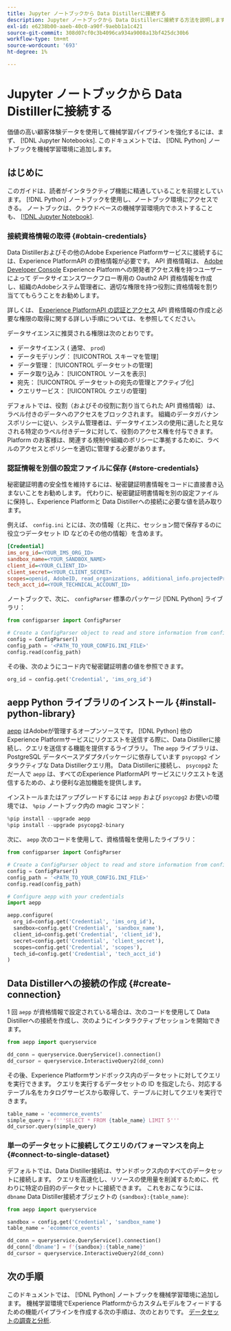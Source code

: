```yaml
---
title: Jupyter ノートブックから Data Distillerに接続する
description: Jupyter ノートブックから Data Distillerに接続する方法を説明します。
exl-id: e6238b00-aaeb-40c0-a90f-9aebb1a1c421
source-git-commit: 308d07cf0c3b4096ca934a9008a13bf425dc30b6
workflow-type: tm+mt
source-wordcount: '693'
ht-degree: 1%

---
```


# Jupyter ノートブックから Data Distillerに接続する

価値の高い顧客体験データを使用して機械学習パイプラインを強化するには、まず、 [!DNL Jupyter Notebooks]. このドキュメントでは、 [!DNL Python] ノートブックを機械学習環境に追加します。

## はじめに

このガイドは、読者がインタラクティブ機能に精通していることを前提としています。 [!DNL Python] ノートブックを使用し、ノートブック環境にアクセスできる。 ノートブックは、クラウドベースの機械学習環境内でホストすることも、 [[!DNL Jupyter Notebook]](https://jupyter.org/).

### 接続資格情報の取得 {#obtain-credentials}

Data Distillerおよびその他のAdobe Experience Platformサービスに接続するには、Experience PlatformAPI の資格情報が必要です。 API 資格情報は、  [Adobe Developer Console](https://developer.adobe.com/console/home) Experience Platformへの開発者アクセス権を持つユーザーによって データサイエンスワークフロー専用の Oauth2 API 資格情報を作成し、組織のAdobeシステム管理者に、適切な権限を持つ役割に資格情報を割り当ててもらうことをお勧めします。

詳しくは、 [Experience PlatformAPI の認証とアクセス](../../../landing/api-authentication.md) API 資格情報の作成と必要な権限の取得に関する詳しい手順については、を参照してください。

データサイエンスに推奨される権限は次のとおりです。

- データサイエンス ( 通常、 `prod`)
- データモデリング： [!UICONTROL スキーマを管理]
- データ管理： [!UICONTROL データセットの管理]
- データ取り込み： [!UICONTROL ソースを表示]
- 宛先： [!UICONTROL データセットの宛先の管理とアクティブ化]
- クエリサービス： [!UICONTROL クエリの管理]

デフォルトでは、役割（およびその役割に割り当てられた API 資格情報）は、ラベル付きのデータへのアクセスをブロックされます。 組織のデータガバナンスポリシーに従い、システム管理者は、データサイエンスの使用に適したと見なされる特定のラベル付きデータに対して、役割のアクセス権を付与できます。 Platform のお客様は、関連する規制や組織のポリシーに準拠するために、ラベルのアクセスとポリシーを適切に管理する必要があります。

### 認証情報を別個の設定ファイルに保存 {#store-credentials}

秘密鍵証明書の安全性を維持するには、秘密鍵証明書情報をコードに直接書き込まないことをお勧めします。 代わりに、秘密鍵証明書情報を別の設定ファイルに保持し、Experience Platformと Data Distillerへの接続に必要な値を読み取ります。

例えば、 `config.ini` とには、次の情報（と共に、セッション間で保存するのに役立つデータセット ID などのその他の情報）を含めます。

```ini
[Credential]
ims_org_id=<YOUR_IMS_ORG_ID>
sandbox_name=<YOUR_SANDBOX_NAME>
client_id=<YOUR_CLIENT_ID>
client_secret=<YOUR_CLIENT_SECRET>
scopes=openid, AdobeID, read_organizations, additional_info.projectedProductContext, session
tech_acct_id=<YOUR_TECHNICAL_ACCOUNT_ID>
```

ノートブックで、次に、 `configParser` 標準のパッケージ [!DNL Python] ライブラリ：

```python
from configparser import ConfigParser

# Create a ConfigParser object to read and store information from config.ini
config = ConfigParser()
config_path = '<PATH_TO_YOUR_CONFIG.INI_FILE>'
config.read(config_path)
```

その後、次のようにコード内で秘密鍵証明書の値を参照できます。

```python
org_id = config.get('Credential', 'ims_org_id')
```

## aepp Python ライブラリのインストール {#install-python-library}

[aepp](https://github.com/adobe/aepp/tree/main) はAdobeが管理するオープンソースです。 [!DNL Python] 他のExperience Platformサービスにリクエストを送信する際に、Data Distillerに接続し、クエリを送信する機能を提供するライブラリ。 The `aepp` ライブラリは、PostgreSQL データベースアダプタパッケージに依存しています  `psycopg2` インタラクティブな Data Distillerクエリ用。 Data Distillerに接続し、 `psycopg2` ただ一人で `aepp` は、すべてのExperience PlatformAPI サービスにリクエストを送信するための、より便利な追加機能を提供します。

インストールまたはアップグレードするには `aepp` および `psycopg2` お使いの環境では、 `%pip` ノートブック内の magic コマンド：

```python
%pip install --upgrade aepp
%pip install --upgrade psycopg2-binary
```

次に、 `aepp` 次のコードを使用して、資格情報を使用したライブラリ：

```python
from configparser import ConfigParser

# Create a ConfigParser object to read and store information from config.ini
config = ConfigParser()
config_path = '<PATH_TO_YOUR_CONFIG.INI_FILE>'
config.read(config_path)

# Configure aepp with your credentials
import aepp

aepp.configure(
  org_id=config.get('Credential', 'ims_org_id'),
  sandbox=config.get('Credential', 'sandbox_name'),
  client_id=config.get('Credential', 'client_id'), 
  secret=config.get('Credential', 'client_secret'),
  scopes=config.get('Credential', 'scopes'),
  tech_id=config.get('Credential', 'tech_acct_id')
)
```

## Data Distillerへの接続の作成 {#create-connection}

1 回 `aepp` が資格情報で設定されている場合は、次のコードを使用して Data Distillerへの接続を作成し、次のようにインタラクティブセッションを開始できます。

```python
from aepp import queryservice

dd_conn = queryservice.QueryService().connection()
dd_cursor = queryservice.InteractiveQuery2(dd_conn)
```

その後、Experience Platformサンドボックス内のデータセットに対してクエリを実行できます。 クエリを実行するデータセットの ID を指定したら、対応するテーブル名をカタログサービスから取得して、テーブルに対してクエリを実行できます。

```python
table_name = 'ecommerce_events'
simple_query = f'''SELECT * FROM {table_name} LIMIT 5'''
dd_cursor.query(simple_query)
```

### 単一のデータセットに接続してクエリのパフォーマンスを向上 {#connect-to-single-dataset}

デフォルトでは、Data Distiller接続は、サンドボックス内のすべてのデータセットに接続します。 クエリを高速化し、リソースの使用量を削減するために、代わりに特定の目的のデータセットに接続できます。 これをおこなうには、 `dbname` Data Distiller接続オブジェクトの `{sandbox}:{table_name}`:

```python
from aepp import queryservice

sandbox = config.get('Credential', 'sandbox_name')
table_name = 'ecommerce_events'

dd_conn = queryservice.QueryService().connection()
dd_conn['dbname'] = f'{sandbox}:{table_name}'
dd_cursor = queryservice.InteractiveQuery2(dd_conn)
```

## 次の手順

このドキュメントでは、 [!DNL Python] ノートブックを機械学習環境に追加します。 機械学習環境でExperience Platformからカスタムモデルをフィードするための機能パイプラインを作成する次の手順は、次のとおりです。 [データセットの調査と分析](./exploratory-analysis.md).
